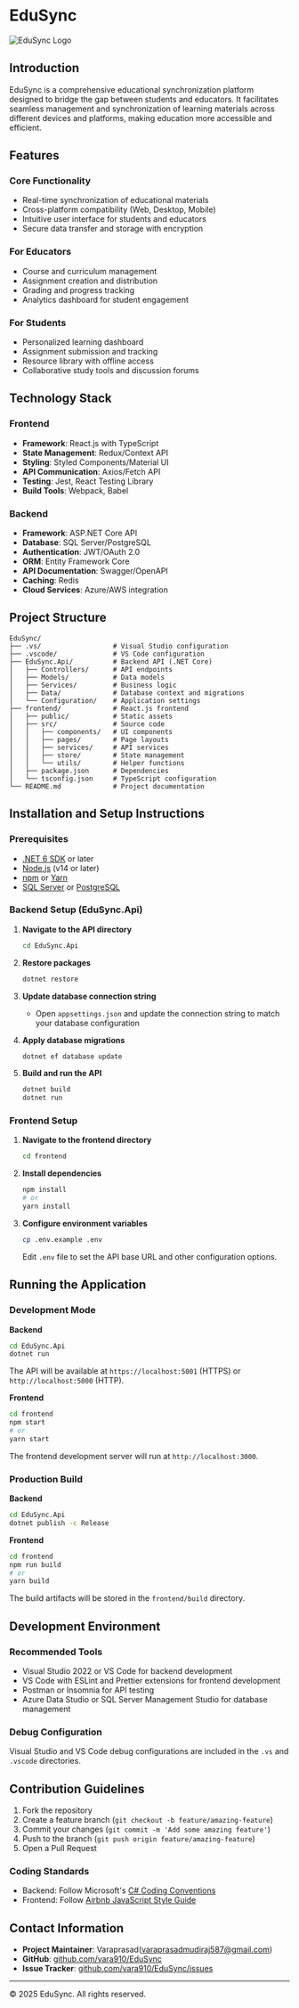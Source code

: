 # EduSync

![EduSync Logo](https://image.pitchbook.com/g3pYaCiekR1gFQE0oWvtyr4ZI6s1607620559028_200x200)

## Introduction

EduSync is a comprehensive educational synchronization platform designed to bridge the gap between students and educators. It facilitates seamless management and synchronization of learning materials across different devices and platforms, making education more accessible and efficient.

## Features

### Core Functionality
- Real-time synchronization of educational materials
- Cross-platform compatibility (Web, Desktop, Mobile)
- Intuitive user interface for students and educators
- Secure data transfer and storage with encryption

### For Educators
- Course and curriculum management
- Assignment creation and distribution
- Grading and progress tracking
- Analytics dashboard for student engagement

### For Students
- Personalized learning dashboard
- Assignment submission and tracking
- Resource library with offline access
- Collaborative study tools and discussion forums

## Technology Stack

### Frontend
- **Framework**: React.js with TypeScript
- **State Management**: Redux/Context API
- **Styling**: Styled Components/Material UI
- **API Communication**: Axios/Fetch API
- **Testing**: Jest, React Testing Library
- **Build Tools**: Webpack, Babel

### Backend
- **Framework**: ASP.NET Core API
- **Database**: SQL Server/PostgreSQL
- **Authentication**: JWT/OAuth 2.0
- **ORM**: Entity Framework Core
- **API Documentation**: Swagger/OpenAPI
- **Caching**: Redis
- **Cloud Services**: Azure/AWS integration

## Project Structure

```
EduSync/
├── .vs/                  # Visual Studio configuration
├── .vscode/              # VS Code configuration
├── EduSync.Api/          # Backend API (.NET Core)
│   ├── Controllers/      # API endpoints
│   ├── Models/           # Data models
│   ├── Services/         # Business logic
│   ├── Data/             # Database context and migrations
│   └── Configuration/    # Application settings
├── frontend/             # React.js frontend
│   ├── public/           # Static assets
│   ├── src/              # Source code
│   │   ├── components/   # UI components
│   │   ├── pages/        # Page layouts
│   │   ├── services/     # API services
│   │   ├── store/        # State management
│   │   └── utils/        # Helper functions
│   ├── package.json      # Dependencies
│   └── tsconfig.json     # TypeScript configuration
└── README.md             # Project documentation
```

## Installation and Setup Instructions

### Prerequisites
- [.NET 6 SDK](https://dotnet.microsoft.com/download/dotnet/6.0) or later
- [Node.js](https://nodejs.org/) (v14 or later)
- [npm](https://www.npmjs.com/) or [Yarn](https://yarnpkg.com/)
- [SQL Server](https://www.microsoft.com/en-us/sql-server/sql-server-downloads) or [PostgreSQL](https://www.postgresql.org/download/)

### Backend Setup (EduSync.Api)

1. **Navigate to the API directory**
   ```bash
   cd EduSync.Api
   ```

2. **Restore packages**
   ```bash
   dotnet restore
   ```

3. **Update database connection string**
   - Open `appsettings.json` and update the connection string to match your database configuration

4. **Apply database migrations**
   ```bash
   dotnet ef database update
   ```

5. **Build and run the API**
   ```bash
   dotnet build
   dotnet run
   ```

### Frontend Setup

1. **Navigate to the frontend directory**
   ```bash
   cd frontend
   ```

2. **Install dependencies**
   ```bash
   npm install
   # or
   yarn install
   ```

3. **Configure environment variables**
   ```bash
   cp .env.example .env
   ```
   Edit `.env` file to set the API base URL and other configuration options.

## Running the Application

### Development Mode

**Backend**
```bash
cd EduSync.Api
dotnet run
```
The API will be available at `https://localhost:5001` (HTTPS) or `http://localhost:5000` (HTTP).

**Frontend**
```bash
cd frontend
npm start
# or
yarn start
```
The frontend development server will run at `http://localhost:3000`.

### Production Build

**Backend**
```bash
cd EduSync.Api
dotnet publish -c Release
```

**Frontend**
```bash
cd frontend
npm run build
# or
yarn build
```
The build artifacts will be stored in the `frontend/build` directory.

## Development Environment

### Recommended Tools
- Visual Studio 2022 or VS Code for backend development
- VS Code with ESLint and Prettier extensions for frontend development
- Postman or Insomnia for API testing
- Azure Data Studio or SQL Server Management Studio for database management

### Debug Configuration
Visual Studio and VS Code debug configurations are included in the `.vs` and `.vscode` directories.

## Contribution Guidelines

1. Fork the repository
2. Create a feature branch (`git checkout -b feature/amazing-feature`)
3. Commit your changes (`git commit -m 'Add some amazing feature'`)
4. Push to the branch (`git push origin feature/amazing-feature`)
5. Open a Pull Request

### Coding Standards
- Backend: Follow Microsoft's [C# Coding Conventions](https://docs.microsoft.com/en-us/dotnet/csharp/fundamentals/coding-style/coding-conventions)
- Frontend: Follow [Airbnb JavaScript Style Guide](https://github.com/airbnb/javascript)

## Contact Information

- **Project Maintainer**: Varaprasad(varaprasadmudiraj587@gmail.com)
- **GitHub**: [github.com/vara910/EduSync](https://github.com/vara910/EduSync)
- **Issue Tracker**: [github.com/vara910/EduSync/issues](https://github.com/vara910/EduSync/issues)

---

&copy; 2025 EduSync. All rights reserved.

